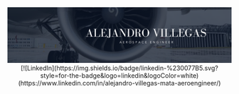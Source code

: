 <div id="header" align="center">
  <img decoding="async" src="Portada.png" width="800"/>
  [![LinkedIn](https://img.shields.io/badge/linkedin-%230077B5.svg?style=for-the-badge&logo=linkedin&logoColor=white) (https://www.linkedin.com/in/alejandro-villegas-mata-aeroengineer/)
</div>


